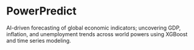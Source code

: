 # PowerPredict
AI-driven forecasting of global economic indicators; uncovering GDP, inflation, and unemployment trends across world powers using XGBoost and time series modeling.
